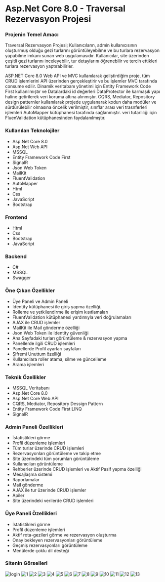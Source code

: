 <h1>Asp.Net Core 8.0 - Traversal Rezervasyon Projesi</h1>
<h3>Projenin Temel Amacı</h3>
<p>Traversal Rezervasyon Projesi; Kullanıcıların, admin kullanıcısının oluşturmuş olduğu gezi turlarını görüntüleyebilme ve bu turlara rezervasyon yapabilme imkanı sunan web uygulamasıdır. Kullanıcılar, site üzerinden çeşitli gezi turlarını inceleyebilir, tur detaylarını öğrenebilir ve tercih ettikleri turlara rezervasyon yaptırabilirler.</p>
<p>ASP.NET Core 8.0 Web API ve MVC kullanılarak geliştirdiğim proje, tüm CRUD işlemlerini API üzerinden gerçekleştirir ve bu işlemler MVC tarafında consume edilir.
  Dinamik veritabanı yönetimi için Entity Framework Code First kullanılmıştır ve Datalardaki id değerleri DataProtector ile karmaşık yapı haline getirilerek veri koruma altına alınmıştır. 
 CQRS, Mediator, Repository design patternler kullanılarak projede uygulanarak kodun daha modüler ve sürdürülebilir olmasına öncelik verilmiştir, sınıflar arası veri trasnferleri işlemleri AutoMapper kütüphanesi tarafında sağlanmıştır. veri tutarlılığı için FluenValidation kütüphanesinden faydalanılmıştır.</p>
 <h3>Kullanılan Teknolojiler</h3>
 <ul>
   <li>Asp.Net Core 8.0</li>
   <li>Asp.Net Web API</li>
   <li>MSSQL</li>
   <li>Entity Framework Code First</li>
   <li>SignalR</li>
   <li>Json Web Token</li>
   <li>MailKit</li>
   <li>FluentValidation</li>
   <li>AutoMapper</li>
   <li>Html</li>
   <li>Css</li>
   <li>JavaScript</li>
   <li>Bootstrap</li>
 </ul>
<h3>Frontend</h3>
 <ul>
   <li>Html</li>
   <li>Css</li>
   <li>Bootstrap</li>
   <li>JavaScript</li>
 </ul>
<h3>Backend</h3>
<ul>
  <li>C#</li>
  <li>MSSQL</li>
  <li>Swagger</li>
</ul>
<h3>Öne Çıkan Özellikler</h3>
<ul>
  <li>Üye Paneli ve Admin Paneli</li>
  <li>Identity kütüphanesi ile giriş yapma özelliği.</li>
  <li>Rolleme ve yetkilendirme ile erişim kısıtlamaları</li>
  <li>FluentValidation kütüphanesi yardımıyla veri doğrulamaları</li>
  <li>AJAX ile CRUD işlemler</li>
  <li>MailKit ile Mail gönderme özelliği</li>
  <li>Json Web Token ile Identity güvenliği</li>
  <li>Ana Sayfadaki turları görüntüleme & rezervasyon yapma</li>
  <li>Panellerde ilgili CRUD işlemleri</li>
  <li>Panellerde Profil ayarları sayfaları</li>
  <li>Şifremi Unuttum özelliği</li>
  <li>Kullanıcılara roller atama, silme ve güncelleme</li>
  <li>Arama işlemleri</li>
</ul>
<h3>Teknik Özellikler</h3>
<ul>
  <li>MSSQL Veritabanı</li>
  <li>Asp.Net Core 8.0</li>
  <li>Asp.Net Core Web API</li>
  <li>CQRS, Mediator, Repository Dessign Pattern</li>
  <li>Entity Framework Code First LINQ</li>
  <li>SignalR</li>
</ul>
<h3>Admin Paneli Özellikleri</h3>
<ul>
<li>İstatistikleri görme</li>
<li>Profil düzenleme işlemleri</li>
<li>Tüm turlar üzerinde CRUD işlemleri</li>
<li>Rezervasyonları görüntüleme ve takip etme</li>
<li>Site üzerindeki tüm yorumları görüntüleme</li>
<li>Kullanıcıları görüntüleme</li>
<li>Rehberler üzerinde CRUD işlemleri ve Aktif Pasif yapma özelliği</li>
<li>Mesajlaşma sistemi</li>
<li>Raporlamalar</li>
<li>Mail gönderme</li>
<li>AJAX ile tur üzerinde CRUD işlemler</li>
<li>Apiler</li>
<li>Site üzerindeki verilerde CRUD işlemleri</li>
</ul>
<h3>Üye Paneli Özellikleri</h3>
<ul>
<li>İstatistikleri görme</li>
<li>Profil düzenleme işlemleri</li>
<li>Aktif rota-gezileri görme ve rezervasyon oluşturma</li>
<li>Onay bekleyen rezervasyonları görüntüleme</li>
<li>Geçmiş rezervasyonları görüntüleme</li>
<li>Menülerde çoklu dil desteği</li>
</ul>
<h3>Sitenin Görselleri</h3>

![login](https://github.com/user-attachments/assets/1a8c40f1-0c60-47e3-9347-89a89a190a2c)
![1](https://github.com/user-attachments/assets/5b34801e-48b3-46e4-9003-53b11ddd66d7)
![2](https://github.com/user-attachments/assets/1163b21b-7500-46f2-bd54-b71ea90d8122)
![3](https://github.com/user-attachments/assets/30cb5af3-71ab-4424-82b1-fd26a82644e1)
![4](https://github.com/user-attachments/assets/f235066c-080d-44d6-bbb7-ef4e32eeefd9)
![5](https://github.com/user-attachments/assets/91351194-8b12-49e1-b9eb-71aca991e71b)
![6](https://github.com/user-attachments/assets/e5cd1669-4b2d-42fd-aedc-acf1ae52eb54)
![7](https://github.com/user-attachments/assets/3c4aa05b-9f5f-4a51-8a11-ae81c77c6fc4)
![8](https://github.com/user-attachments/assets/b2d9f144-74d2-412f-8143-2d0f61f3554e)
![9](https://github.com/user-attachments/assets/611c9b34-af8c-4cfa-9a83-80faf647956b)
![10](https://github.com/user-attachments/assets/d51e193f-30f7-4412-801b-351b81bdae2a)
![11](https://github.com/user-attachments/assets/f8b11759-a3da-4c63-baed-f017f1080d9e)
![12](https://github.com/user-attachments/assets/fc55ac52-de6b-43ed-a4c1-ded1333adc83)
![13](https://github.com/user-attachments/assets/bb932170-e946-4251-8893-f5bfbc5e7f35)
